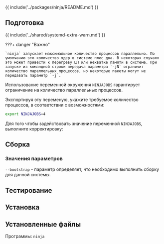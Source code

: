 {{ include('../packages/ninja/README.md') }}

## Подготовка

{{ include('../shared/systemd-extra-warn.md') }}

???+ danger "Важно"

    `ninja` запускает максимальное количество процессов параллельно. По умолчанию это количество ядер в системе плюс два. В некоторых случаях это может привести к перегреву ЦП или нехватке памяти в системе. При запуске из командной строки передача параметра `-jN` ограничит количество параллельных процессов, но некоторые пакеты могут не передавать параметр `-j`.

Использование переменной окружения `NINJAJOBS` гарантирует ограничение на количество параллельных процессов.

Экспортируя эту переменую, укажите требуемое количество процессов, в соответствии с возможностями:

```bash
export NINJAJOBS=4
```

Для того чтобы задействовать значение переменной `NINJAJOBS`, выполните корректировку:

<package-script :package="'ninja'" :type="'prepare'"></package-script>

## Сборка

<package-script :package="'ninja'" :type="'build'"></package-script>

### Значения параметров

`--bootstrap` - параметр определяет, что необходимо выполнить сборку для данной системы.

## Тестирование

<package-script :package="'ninja'" :type="'test'"></package-script>

## Установка

<package-script :package="'ninja'" :type="'install'"></package-script>

## Установленные файлы

Программы: `ninja`


